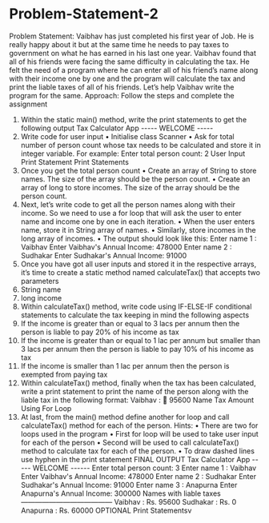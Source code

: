 # Problem-Statement-2
Problem Statement: Vaibhav has just completed his first year of Job. He is really
happy about it but at the same time he needs to pay taxes to government on what he
has earned in his last one year. Vaibhav found that all of his friends were facing the
same difficulty in calculating the tax.
He felt the need of a program where he can enter all of his friend’s name along with
their income one by one and the program will calculate the tax and print the liable
taxes of all of his friends.
Let’s help Vaibhav write the program for the same.
Approach: Follow the steps and complete the assignment
1. Within the static main() method, write the print statements to get the following output
Tax Calculator App
----- WELCOME -----
2. Write code for user input
• Initialise class Scanner
• Ask for total number of person count whose tax needs to be calculated and store
it in integer variable. For example:
Enter total person count:
2
User Input
Print Statement
Print Statements
3. Once you get the total person count
• Create an array of String to store names. The size of the array should be the
person count.
• Create an array of long to store incomes. The size of the array should be the
person count.
4. Next, let’s write code to get all the person names along with their income. So we
need to use a for loop that will ask the user to enter name and income one by one
in each iteration.
• When the user enters name, store it in String array of names.
• Similarly, store incomes in the long array of incomes.
• The output should look like this:
Enter name 1 :
Vaibhav
Enter Vaibhav's Annual Income:
478000
Enter name 2 :
Sudhakar
Enter Sudhakar's Annual Income:
91000
5. Once you have got all user inputs and stored it in the respective arrays, it’s time to
create a static method named calculateTax() that accepts two parameters
1. String name
2. long income
6. Within calculateTax() method, write code using IF-ELSE-IF conditional statements
to calculate the tax keeping in mind the following aspects
1. If the income is greater than or equal to 3 lacs per annum then the person is
liable to pay 20% of his income as tax
2. If the income is greater than or equal to 1 lac per annum but smaller than 3 lacs
per annum then the person is liable to pay 10% of his income as tax
3. If the income is smaller than 1 lac per annum then the person is exempted from
paying tax
7. Within calculateTax() method, finally when the tax has been calculated, write a
print statement to print the name of the person along with the liable tax in the
following format:
Vaibhav : 􀅨 95600
Name Tax Amount
Using
For Loop
8. At last, from the main() method define another for loop and call calculateTax()
method for each of the person.
Hints:
• There are two for loops used in the program
• First for loop will be used to take user input for each of the person
• Second will be used to call calculateTax() method to calculate tax for each of the
person.
• To draw dashed lines use hyphen in the print statement
FINAL OUTPUT
Tax Calculator App
----- WELCOME ------
Enter total person count:
3
Enter name 1 :
Vaibhav
Enter Vaibhav's Annual Income:
478000
Enter name 2 :
Sudhakar
Enter Sudhakar's Annual Income:
91000
Enter name 3 :
Anapurna
Enter Anapurna's Annual Income:
300000
Names with liable taxes
—————————————
Vaibhav : Rs. 95600
Sudhakar : Rs. 0
Anapurna : Rs. 60000
OPTIONAL
Print Statementsv
